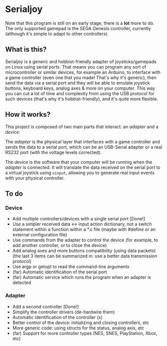 # Serialjoy

Note that this program is still on an early stage, there is a **lot** more to do. The only supported gamepad is the SEGA Genesis controller, currently (although it's simple to adapt to other controllers).

## What is this?

Serialjoy is a generic and hobbist-friendly adapter of joysticks/gamepads on Linux using serial ports. That means you can program any sort of microcontroller or similar devices, for example an Arduino, to interface with a game controller (even one that you made! That's why it's generic), then send the data via a serial port and they will be able to emulate joystick buttons, keyboard keys, analog axes & more on your computer. This way you can cut a lot of time and complexity from using the USB protocol for such devices (that's why it's hobbist-friendly), and it's quite more flexible.

## How it works?

This project is composed of two main parts that interact: an *adapter* and a *device*:

The *adapter* is the physical layer that interfaces with a game controller and sends the data to a serial port, which can be an USB-Serial adapter or a real RS232 port (with the voltage levels corrected).

The *device* is the software that your computer will be running when the *adapter* is connected. It will translate the data received on the serial port to a virtual joystick using `uinput`, allowing you to generate real input events with your physical controller.

## To do

### Device

- Add multiple controllers/devices with a single serial port [Done!]
- Use a simpler received data <-> input action dictionary, not a switch statement within a function within a *.c file (maybe with #define or an external configuration file)
- Use commands from the adapter to control the device (for example, to add another controller, or to close the device)
- Add analog axes and more buttons compatibility (using data packets)
(the last 3 items can be summarized in: use a better data transmission protocol)
- Use argp or getopt to read the command-line arguments
- (far) Automatic identification of the serial port
- (far) Automatic service which runs the program when an adapter is detected

### Adapter

- Add a second controller [Done!]
- Simplify the controller drivers (de-hardwire them)
- Automatic identification of the controller (s)
- Better control of the device: initializing and closing controllers, etc
- More generic code: using structs for the status, analog axis, etc
- (far) Support for more controller types (NES, SNES, PlayStation, Xbox, etc)
